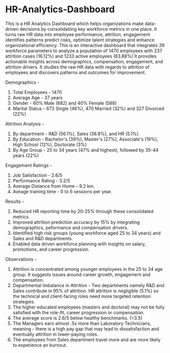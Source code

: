 # HR-Analytics-Dashboard
This is a HR Analytics Dashboard which helps organizations make data-driven decisions by consolidatiing key workforce metrics in one place. It turns raw HR data into employee performance, attrition, engagement identifies patterns predict risks, optimize talent strategies and enhance organizational efficiency. 
This is an interactive dashboard that integrates 39 workforce parameters to analyze a population of 1470 employees with 237 attrition cases (16.12%) and 1233 active employees (83.88%)
It provides actionable insights across demographics, compensation, engagement, and attrition drivers. It studies the raw HR data with regards to attrition of employees and discovers patterns and outcomes for improvement.

Demographics - 
1. Total Employees - 1470
2. Average Age - 37 years
3. Gender - 60% Male (882) and 40% Female (588)
4. Marital Status - 673 Single (46%), 470 Married (32%) and 327 Divorced (22%)

Attrition Analysis -
1. By department - R&D (56.1%), Sales (38.8%), and HR (5.1%).
2. By Education - Bachelor's (39%), Master's (27%), Associate's (19%), High School (12%), Doctorate (3%)
3. By Age Group - 25 to 34 years (47% and highest), followed by 35-44 years (22%)

Engagement Ratings - 
1. Job Satisfaction - 2.6/5
2. Performance Rating - 3.2/5
3. Average Distance from Home - 9.2 km.
4. Aveage training time - 0 to 6 sessions per year.

Results - 
1. Reduced HR reporting time by 20-25% through these consolidated metrics.
2. Improved attrition prediction accuracy by 15% by integrating demographics, peformance and compensation drivers.
3. Identified high risk groups (young workforce aged 25 to 34 years) and Sales and R&D departments.
4. Enabled data driven workforce planning with insights on salary, promotions, and career progression.

Observations - 
1. Attrition is concentrated among younger employees in the 25 to 34 age group. It suggests issues around career growth, engagement and compensation.
2. Departmental Imbalance in Attrition - Two departments namely R&D and Sales contribute in 95% of attrition. HR attrition is negligible (5.1%) so the technical and client-facing roles need more targeted retention strategies.
3. The higher educated employees (masters and doctoral) may not be fully satisfied with the role-fit, career progression or compensation.
4. The average score is 2.6/5 below healthy benchmarks. (>3.5)
5. The Managers earn almost .5x more than Laboratory Technicians, meaning - there is a high pay gap that may lead to dissatisfaction and eventually attrition in lower-paying roles.
6. The employees from Sales department travel more and are more likely to experience an burnout. 

